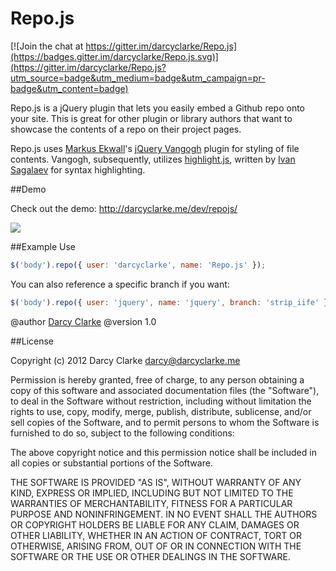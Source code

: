 Repo.js
=======

[![Join the chat at https://gitter.im/darcyclarke/Repo.js](https://badges.gitter.im/darcyclarke/Repo.js.svg)](https://gitter.im/darcyclarke/Repo.js?utm_source=badge&utm_medium=badge&utm_campaign=pr-badge&utm_content=badge)

Repo.js is a jQuery plugin that lets you easily embed a Github repo onto your site. This is great for other plugin or library authors that want to showcase the contents of a repo on their project pages. 

Repo.js uses [Markus Ekwall](https://twitter.com/#!/mekwall)'s [jQuery Vangogh](https://github.com/mekwall/jquery-vangogh) plugin for styling of file contents. Vangogh, subsequently, utilizes [highlight.js](https://github.com/isagalaev/highlight.js), written by [Ivan Sagalaev](https://github.com/isagalaev) for syntax highlighting.

##Demo

Check out the demo: http://darcyclarke.me/dev/repojs/

<img src="http://darcyclarke.me/dev/repojs/repo_screen.png">

##Example Use

```javascript
$('body').repo({ user: 'darcyclarke', name: 'Repo.js' });
````

You can also reference a specific branch if you want:

```javascript
$('body').repo({ user: 'jquery', name: 'jquery', branch: 'strip_iife' });
````

@author [Darcy Clarke](http://darcyclarke.me)
@version 1.0

##License

Copyright (c) 2012 Darcy Clarke <darcy@darcyclarke.me>

Permission is hereby granted, free of charge, to any person obtaining a copy of this software and associated documentation files (the "Software"), to deal in the Software without restriction, including without limitation the rights to use, copy, modify, merge, publish, distribute, sublicense, and/or sell copies of the Software, and to permit persons to whom the Software is furnished to do so, subject to the following conditions:

The above copyright notice and this permission notice shall be included in all copies or substantial portions of the Software.

THE SOFTWARE IS PROVIDED "AS IS", WITHOUT WARRANTY OF ANY KIND, EXPRESS OR IMPLIED, INCLUDING BUT NOT LIMITED TO THE WARRANTIES OF MERCHANTABILITY, FITNESS FOR A PARTICULAR PURPOSE AND NONINFRINGEMENT. IN NO EVENT SHALL THE AUTHORS OR COPYRIGHT HOLDERS BE LIABLE FOR ANY CLAIM, DAMAGES OR OTHER LIABILITY, WHETHER IN AN ACTION OF CONTRACT, TORT OR OTHERWISE, ARISING FROM, OUT OF OR IN CONNECTION WITH THE SOFTWARE OR THE USE OR OTHER DEALINGS IN THE SOFTWARE. 
